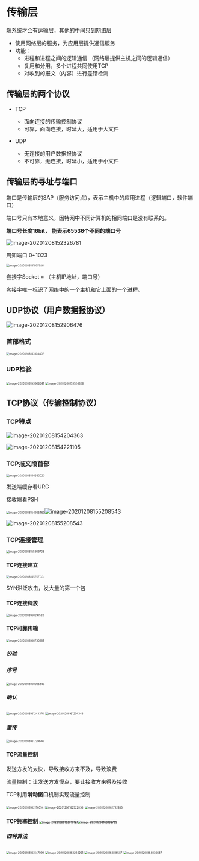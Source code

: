 #  传输层

端系统才会有运输层，其他的中间只到网络层

- 使用网络层的服务，为应用层提供通信服务
- 功能：
  - 进程和进程之间的逻辑通信 （网络层提供主机之间的逻辑通信）
  - 复用和分用，多个进程共同使用TCP
  - 对收到的报文（内容）进行差错检测

## 传输层的两个协议

- TCP 
  - 面向连接的传输控制协议
  - 可靠，面向连接，时延大，适用于大文件

- UDP
  - 无连接的用户数据报协议
  - 不可靠，无连接，时延小，适用于小文件

## 传输层的寻址与端口

端口是传输层的SAP（服务访问点），表示主机中的应用进程（逻辑端口，软件端口）

端口号只有本地意义，因特网中不同计算机的相同端口是没有联系的。

**端口号长度16bit， 能表示65536个不同的端口号**

![image-20201208152326781](E:\MyStudyFile\Study_C_PLUS_PLUS\C-PLUS-PLUS-Road\NetWork\运输层.assets\image-20201208152326781.png)

周知端口 0~1023

 <img src="E:\MyStudyFile\Study_C_PLUS_PLUS\C-PLUS-PLUS-Road\NetWork\运输层.assets\image-20201208151807926.png" alt="image-20201208151807926" style="zoom:50%;" />



套接字Socket = （主机IP地址，端口号）

套接字唯一标识了网络中的一个主机和它上面的一个进程。



## UDP协议（用户数据报协议）

![image-20201208152906476](E:\MyStudyFile\Study_C_PLUS_PLUS\C-PLUS-PLUS-Road\NetWork\运输层.assets\image-20201208152906476.png)

### 首部格式

<img src="E:\MyStudyFile\Study_C_PLUS_PLUS\C-PLUS-PLUS-Road\NetWork\运输层.assets\image-20201208153103407.png" alt="image-20201208153103407" style="zoom:50%;" />

### UDP检验

<img src="E:\MyStudyFile\Study_C_PLUS_PLUS\C-PLUS-PLUS-Road\NetWork\运输层.assets\image-20201208153806641.png" alt="image-20201208153806641" style="zoom:50%;" />

<img src="E:\MyStudyFile\Study_C_PLUS_PLUS\C-PLUS-PLUS-Road\NetWork\运输层.assets\image-20201208153524828.png" alt="image-20201208153524828" style="zoom:50%;" />



## TCP协议（传输控制协议）

### TCP特点

![image-20201208154204363](E:\MyStudyFile\Study_C_PLUS_PLUS\C-PLUS-PLUS-Road\NetWork\运输层.assets\image-20201208154204363.png)

![image-20201208154221105](E:\MyStudyFile\Study_C_PLUS_PLUS\C-PLUS-PLUS-Road\NetWork\运输层.assets\image-20201208154221105.png)



### TCP报文段首部

<img src="E:\MyStudyFile\Study_C_PLUS_PLUS\C-PLUS-PLUS-Road\NetWork\运输层.assets\image-20201208154630023.png" alt="image-20201208154630023" style="zoom:50%;" />

发送端缓存看URG

接收端看PSH

<img src="E:\MyStudyFile\Study_C_PLUS_PLUS\C-PLUS-PLUS-Road\NetWork\运输层.assets\image-20201208154925460.png" alt="image-20201208154925460" style="zoom:50%;" />![image-20201208155208543](E:\MyStudyFile\Study_C_PLUS_PLUS\C-PLUS-PLUS-Road\NetWork\运输层.assets\image-20201208155208543.png)

![image-20201208155208543](E:\MyStudyFile\Study_C_PLUS_PLUS\C-PLUS-PLUS-Road\NetWork\运输层.assets\image-20201208155208543.png)

### TCP连接管理

<img src="E:\MyStudyFile\Study_C_PLUS_PLUS\C-PLUS-PLUS-Road\NetWork\运输层.assets\image-20201208155309708.png" alt="image-20201208155309708" style="zoom:50%;" />



#### TCP连接建立

<img src="E:\MyStudyFile\Study_C_PLUS_PLUS\C-PLUS-PLUS-Road\NetWork\运输层.assets\image-20201208155757133.png" alt="image-20201208155757133" style="zoom:50%;" />

SYN洪泛攻击，发大量的第一个包

#### TCP连接释放

<img src="E:\MyStudyFile\Study_C_PLUS_PLUS\C-PLUS-PLUS-Road\NetWork\运输层.assets\image-20201208160210532.png" alt="image-20201208160210532" style="zoom:50%;" />

#### TCP可靠传输

<img src="E:\MyStudyFile\Study_C_PLUS_PLUS\C-PLUS-PLUS-Road\NetWork\运输层.assets\image-20201208160730389.png" alt="image-20201208160730389" style="zoom:50%;" />



##### 校验

##### 序号

 <img src="E:\MyStudyFile\Study_C_PLUS_PLUS\C-PLUS-PLUS-Road\NetWork\运输层.assets\image-20201208160925843.png" alt="image-20201208160925843" style="zoom:50%;" />

##### 确认

 <img src="E:\MyStudyFile\Study_C_PLUS_PLUS\C-PLUS-PLUS-Road\NetWork\运输层.assets\image-20201208161243376.png" alt="image-20201208161243376" style="zoom:50%;" />

 <img src="E:\MyStudyFile\Study_C_PLUS_PLUS\C-PLUS-PLUS-Road\NetWork\运输层.assets\image-20201208161204348.png" alt="image-20201208161204348" style="zoom:50%;" />

##### 重传

 <img src="E:\MyStudyFile\Study_C_PLUS_PLUS\C-PLUS-PLUS-Road\NetWork\运输层.assets\image-20201208161729646.png" alt="image-20201208161729646" style="zoom:50%;" />

#### TCP流量控制

发送方发的太快，导致接收方来不及，导致浪费

流量控制：让发送方发慢点，要让接收方来得及接收

TCP利用**滑动窗口**机制实现流量控制

 <img src="E:\MyStudyFile\Study_C_PLUS_PLUS\C-PLUS-PLUS-Road\NetWork\运输层.assets\image-20201208162114054.png" alt="image-20201208162114054" style="zoom:50%;" />

<img src="E:\MyStudyFile\Study_C_PLUS_PLUS\C-PLUS-PLUS-Road\NetWork\运输层.assets\image-20201208162522836.png" alt="image-20201208162522836" style="zoom:50%;" />

<img src="E:\MyStudyFile\Study_C_PLUS_PLUS\C-PLUS-PLUS-Road\NetWork\运输层.assets\image-20201208162732455.png" alt="image-20201208162732455" style="zoom: 50%;" />

#### TCP拥塞控制 <img src="E:\MyStudyFile\Study_C_PLUS_PLUS\C-PLUS-PLUS-Road\NetWork\运输层.assets\image-20201208163018127.png" alt="image-20201208163018127" style="zoom:50%;" /><img src="E:\MyStudyFile\Study_C_PLUS_PLUS\C-PLUS-PLUS-Road\NetWork\运输层.assets\image-20201208163102785.png" alt="image-20201208163102785" style="zoom:50%;" />

 



##### 四种算法

 <img src="E:\MyStudyFile\Study_C_PLUS_PLUS\C-PLUS-PLUS-Road\NetWork\运输层.assets\image-20201208163147999.png" alt="image-20201208163147999" style="zoom:50%;" />

 <img src="E:\MyStudyFile\Study_C_PLUS_PLUS\C-PLUS-PLUS-Road\NetWork\运输层.assets\image-20201208163224201.png" alt="image-20201208163224201" style="zoom:50%;" />



<img src="E:\MyStudyFile\Study_C_PLUS_PLUS\C-PLUS-PLUS-Road\NetWork\运输层.assets\image-20201208163816587.png" alt="image-20201208163816587" style="zoom:50%;" />



<img src="E:\MyStudyFile\Study_C_PLUS_PLUS\C-PLUS-PLUS-Road\NetWork\运输层.assets\image-20201208164036687.png" alt="image-20201208164036687" style="zoom:50%;" />